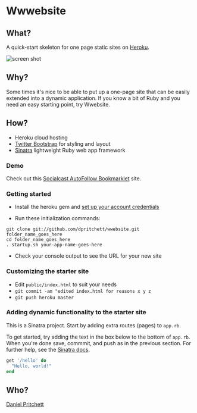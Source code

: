 # Wwwebsite

## What?
A quick-start skeleton for one page static sites on [Heroku](http://www.heroku.com).

![screen shot](http://i.imgur.com/djgTA.png)

## Why?
Some times it's nice to be able to put up a one-page site that can be easily extended into a dynamic application.  If you know a bit of Ruby and you need an easy starting point, try Wwebsite.

## How?
* Heroku cloud hosting
* [Twitter Bootstrap](http://twitter.github.com/bootstrap/) for styling and layout
* [Sinatra](http://www.sinatrarb.com) lightweight Ruby web app framework 

### Demo
Check out this [Socialcast AutoFollow Bookmarklet](http://socialcast-autofollow.heroku.com) site.

### Getting started
* Install the heroku gem and [set up your account credentials](http://devcenter.heroku.com/articles/quickstart)

* Run these initialization commands: 

```shell
git clone git://github.com/dpritchett/wwebsite.git folder_name_goes_here
cd folder_name_goes_here
. startup.sh your-app-name-goes-here
```

* Check your console output to see the URL for your new site

### Customizing the starter site
* Edit `public/index.html` to suit your needs
* `git commit -am "edited index.html for reasons x y z`
* `git push heroku master`

### Adding dynamic functionality to the starter site
This is a Sinatra project.  Start by adding extra routes (pages) to `app.rb`.

To get started, try adding the text in the box below to the bottom of `app.rb`.  When you're done save, commmit, and push as in the previous section.  For further help, see the [Sinatra docs](http://www.sinatrarb.com/documentation).

```ruby
get '/hello' do
  "Hello, world!"
end
```

## Who?
[Daniel Pritchett](http://twitter.com/dpritchett)